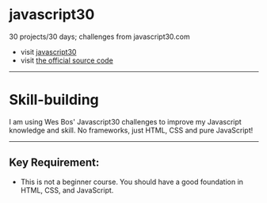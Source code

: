 # javascript30
30 projects/30 days; challenges from javascript30.com
- visit [javascript30](https://javascript30.com)
- visit [the official source code](https://github.com/wesbos/JavaScript30)

---

# Skill-building
I am using Wes Bos' Javascript30 challenges to improve my Javascript knowledge and skill. No frameworks, just HTML, CSS and pure JavaScript!

---

## Key Requirement: 
- This is not a beginner course. You should have a good foundation in HTML, CSS, and JavaScript.
